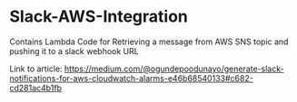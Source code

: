 # Slack-AWS-Integration
Contains Lambda Code for Retrieving a message from AWS SNS topic and pushing it to a slack webhook URL

Link to article: https://medium.com/@ogundepoodunayo/generate-slack-notifications-for-aws-cloudwatch-alarms-e46b68540133#c682-cd281ac4b1fb
